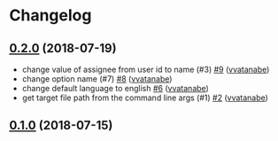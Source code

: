 # Changelog

## [0.2.0](https://github.com/vvatanabe/backlog-bulk-issue-registration-cli/compare/0.1.0...0.2.0) (2018-07-19)

* change value of assignee from user id to name (#3) [#9](https://github.com/vvatanabe/backlog-bulk-issue-registration-cli/pull/9) ([vvatanabe](https://github.com/vvatanabe))
* change option name (#7) [#8](https://github.com/vvatanabe/backlog-bulk-issue-registration-cli/pull/8) ([vvatanabe](https://github.com/vvatanabe))
* change default language to english [#6](https://github.com/vvatanabe/backlog-bulk-issue-registration-cli/pull/6) ([vvatanabe](https://github.com/vvatanabe))
* get target file path from the command line args (#1) [#2](https://github.com/vvatanabe/backlog-bulk-issue-registration-cli/pull/2) ([vvatanabe](https://github.com/vvatanabe))

## [0.1.0](https://github.com/vvatanabe/backlog-bulk-issue-registration-cli/compare/11b471757497...0.1.0) (2018-07-15)

